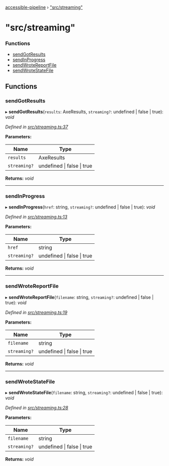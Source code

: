 [accessible-pipeline](../README.md) › ["src/streaming"](_src_streaming_.md)

# "src/streaming"

### Functions

* [sendGotResults](_src_streaming_.md#sendgotresults)
* [sendInProgress](_src_streaming_.md#sendinprogress)
* [sendWroteReportFile](_src_streaming_.md#sendwrotereportfile)
* [sendWroteStateFile](_src_streaming_.md#sendwrotestatefile)

## Functions

###  sendGotResults

▸ **sendGotResults**(`results`: AxeResults, `streaming?`: undefined | false | true): *void*

*Defined in [src/streaming.ts:37](https://github.com/ArtemKolichenkov/accessible-pipeline/blob/e65b98b/src/streaming.ts#L37)*

**Parameters:**

Name | Type |
------ | ------ |
`results` | AxeResults |
`streaming?` | undefined &#124; false &#124; true |

**Returns:** *void*

___

###  sendInProgress

▸ **sendInProgress**(`href`: string, `streaming?`: undefined | false | true): *void*

*Defined in [src/streaming.ts:13](https://github.com/ArtemKolichenkov/accessible-pipeline/blob/e65b98b/src/streaming.ts#L13)*

**Parameters:**

Name | Type |
------ | ------ |
`href` | string |
`streaming?` | undefined &#124; false &#124; true |

**Returns:** *void*

___

###  sendWroteReportFile

▸ **sendWroteReportFile**(`filename`: string, `streaming?`: undefined | false | true): *void*

*Defined in [src/streaming.ts:19](https://github.com/ArtemKolichenkov/accessible-pipeline/blob/e65b98b/src/streaming.ts#L19)*

**Parameters:**

Name | Type |
------ | ------ |
`filename` | string |
`streaming?` | undefined &#124; false &#124; true |

**Returns:** *void*

___

###  sendWroteStateFile

▸ **sendWroteStateFile**(`filename`: string, `streaming?`: undefined | false | true): *void*

*Defined in [src/streaming.ts:28](https://github.com/ArtemKolichenkov/accessible-pipeline/blob/e65b98b/src/streaming.ts#L28)*

**Parameters:**

Name | Type |
------ | ------ |
`filename` | string |
`streaming?` | undefined &#124; false &#124; true |

**Returns:** *void*
